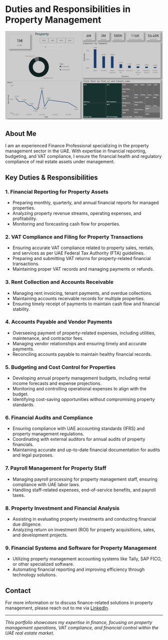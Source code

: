 # Duties and Responsibilities in Property Management 

![Project Screenshot](https://github.com/aneesh662/Real-Estate/blob/main/building.JPG)

## About Me
I am an experienced Finance Professional specializing in the property management sector in the UAE. With expertise in financial reporting, budgeting, and VAT compliance, I ensure the financial health and regulatory compliance of real estate assets under management.

## Key Duties & Responsibilities

### 1. Financial Reporting for Property Assets
- Preparing monthly, quarterly, and annual financial reports for managed properties.
- Analyzing property revenue streams, operating expenses, and profitability.
- Monitoring and forecasting cash flow for properties.

### 2. VAT Compliance and Filing for Property Transactions
- Ensuring accurate VAT compliance related to property sales, rentals, and services as per UAE Federal Tax Authority (FTA) guidelines.
- Preparing and submitting VAT returns for property-related financial transactions.
- Maintaining proper VAT records and managing payments or refunds.

### 3. Rent Collection and Accounts Receivable
- Managing rent invoicing, tenant payments, and overdue collections.
- Maintaining accounts receivable records for multiple properties.
- Ensuring timely receipt of payments to maintain cash flow and financial stability.

### 4. Accounts Payable and Vendor Payments
- Overseeing payment of property-related expenses, including utilities, maintenance, and contractor fees.
- Managing vendor relationships and ensuring timely and accurate payments.
- Reconciling accounts payable to maintain healthy financial records.

### 5. Budgeting and Cost Control for Properties
- Developing annual property management budgets, including rental income forecasts and expense projections.
- Monitoring and controlling operational expenses to align with the budget.
- Identifying cost-saving opportunities without compromising property standards.

### 6. Financial Audits and Compliance
- Ensuring compliance with UAE accounting standards (IFRS) and property management regulations.
- Coordinating with external auditors for annual audits of property financials.
- Maintaining accurate and up-to-date financial documentation for audits and legal purposes.

### 7. Payroll Management for Property Staff
- Managing payroll processing for property management staff, ensuring compliance with UAE labor laws.
- Handling staff-related expenses, end-of-service benefits, and payroll taxes.

### 8. Property Investment and Financial Analysis
- Assisting in evaluating property investments and conducting financial due diligence.
- Analyzing return on investment (ROI) for property acquisitions, sales, and development projects.

### 9. Financial Systems and Software for Property Management
- Utilizing property management accounting systems like Tally, SAP FICO, or other specialized software.
- Automating financial reporting and improving efficiency through technology solutions.

## Contact
For more information or to discuss finance-related solutions in property management, please reach out to me via [LinkedIn](your-linkedin-profile-url).

---

*This portfolio showcases my expertise in finance, focusing on property management operations, VAT compliance, and financial control within the UAE real estate market.*
